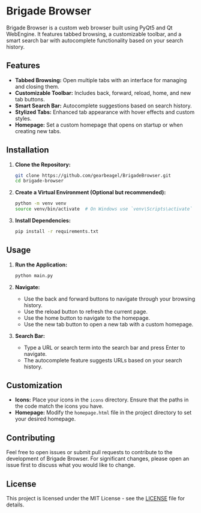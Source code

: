 # Brigade Browser

Brigade Browser is a custom web browser built using PyQt5 and Qt WebEngine. It features tabbed browsing, a customizable toolbar, and a smart search bar with autocomplete functionality based on your search history.

## Features

- **Tabbed Browsing:** Open multiple tabs with an interface for managing and closing them.
- **Customizable Toolbar:** Includes back, forward, reload, home, and new tab buttons.
- **Smart Search Bar:** Autocomplete suggestions based on search history.
- **Stylized Tabs:** Enhanced tab appearance with hover effects and custom styles.
- **Homepage:** Set a custom homepage that opens on startup or when creating new tabs.

## Installation

1. **Clone the Repository:**

    ```bash
    git clone https://github.com/gearbeagel/BrigadeBrowser.git
    cd brigade-browser
    ```

2. **Create a Virtual Environment (Optional but recommended):**

    ```bash
    python -m venv venv
    source venv/bin/activate  # On Windows use `venv\Scripts\activate`
    ```

3. **Install Dependencies:**

    ```bash
    pip install -r requirements.txt
    ```

## Usage

1. **Run the Application:**

    ```bash
    python main.py
    ```

2. **Navigate:**
    - Use the back and forward buttons to navigate through your browsing history.
    - Use the reload button to refresh the current page.
    - Use the home button to navigate to the homepage.
    - Use the new tab button to open a new tab with a custom homepage.

3. **Search Bar:**
    - Type a URL or search term into the search bar and press Enter to navigate.
    - The autocomplete feature suggests URLs based on your search history.

## Customization

- **Icons:** Place your icons in the `icons` directory. Ensure that the paths in the code match the icons you have.
- **Homepage:** Modify the `homepage.html` file in the project directory to set your desired homepage.

## Contributing

Feel free to open issues or submit pull requests to contribute to the development of Brigade Browser. For significant changes, please open an issue first to discuss what you would like to change.

## License

This project is licensed under the MIT License - see the [LICENSE](LICENSE) file for details.
